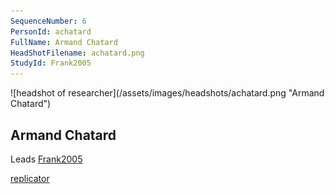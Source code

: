 ```yaml
---
SequenceNumber: 6
PersonId: achatard
FullName: Armand Chatard
HeadShotFilename: achatard.png
StudyId: Frank2005
---
```

<a name="achatard">
![headshot of researcher](/assets/images/headshots/achatard.png "Armand Chatard")

## Armand Chatard



Leads [Frank2005](/replications/#Frank2005)



[replicator]("replicator")